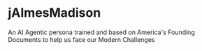 # jAImesMadison
An AI Agentic persona trained and based on America's Founding Documents to help us face our Modern Challenges
